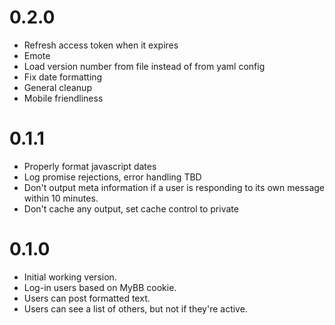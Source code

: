 # 0.2.0

- Refresh access token when it expires
- Emote
- Load version number from file instead of from yaml config
- Fix date formatting
- General cleanup
- Mobile friendliness


# 0.1.1

- Properly format javascript dates
- Log promise rejections, error handling TBD
- Don't output meta information if a user is responding to its own message within 10 minutes.
- Don't cache any output, set cache control to private


# 0.1.0

- Initial working version.
- Log-in users based on MyBB cookie.
- Users can post formatted text.
- Users can see a list of others, but not if they're active.